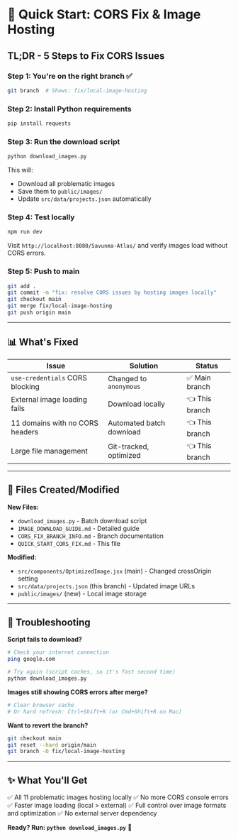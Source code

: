 # 🚀 Quick Start: CORS Fix & Image Hosting

## TL;DR - 5 Steps to Fix CORS Issues

### Step 1: You're on the right branch ✅
```bash
git branch  # Shows: fix/local-image-hosting
```

### Step 2: Install Python requirements
```bash
pip install requests
```

### Step 3: Run the download script
```bash
python download_images.py
```
This will:
- Download all problematic images
- Save them to `public/images/`
- Update `src/data/projects.json` automatically

### Step 4: Test locally
```bash
npm run dev
```
Visit `http://localhost:8080/Savunma-Atlas/` and verify images load without CORS errors.

### Step 5: Push to main
```bash
git add .
git commit -m "fix: resolve CORS issues by hosting images locally"
git checkout main
git merge fix/local-image-hosting
git push origin main
```

---

## 📊 What's Fixed

| Issue | Solution | Status |
|-------|----------|--------|
| `use-credentials` CORS blocking | Changed to `anonymous` | ✅ Main branch |
| External image loading fails | Download locally | 👈 This branch |
| 11 domains with no CORS headers | Automated batch download | 👈 This branch |
| Large file management | Git-tracked, optimized | 👈 This branch |

---

## 📁 Files Created/Modified

**New Files:**
- `download_images.py` - Batch download script
- `IMAGE_DOWNLOAD_GUIDE.md` - Detailed guide
- `CORS_FIX_BRANCH_INFO.md` - Branch documentation
- `QUICK_START_CORS_FIX.md` - This file

**Modified:**
- `src/components/OptimizedImage.jsx` (main) - Changed crossOrigin setting
- `src/data/projects.json` (this branch) - Updated image URLs
- `public/images/` (new) - Local image storage

---

## 🐛 Troubleshooting

**Script fails to download?**
```bash
# Check your internet connection
ping google.com

# Try again (script caches, so it's fast second time)
python download_images.py
```

**Images still showing CORS errors after merge?**
```bash
# Clear browser cache
# Or hard refresh: Ctrl+Shift+R (or Cmd+Shift+R on Mac)
```

**Want to revert the branch?**
```bash
git checkout main
git reset --hard origin/main
git branch -D fix/local-image-hosting
```

---

## ✨ What You'll Get

✅ All 11 problematic images hosting locally
✅ No more CORS console errors
✅ Faster image loading (local > external)
✅ Full control over image formats and optimization
✅ No external server dependency

**Ready? Run: `python download_images.py`** 🎯
